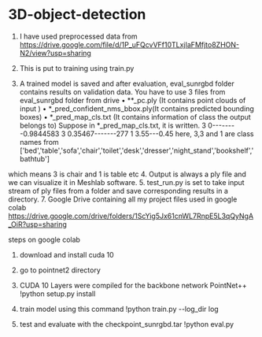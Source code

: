 # 3D-object-detection
1. I have used preprocessed data from https://drive.google.com/file/d/1P_uFQcvVFf10TLxjIaFMfjto8ZHON-N2/view?usp=sharing

2. This is put to training using train.py
3. A trained model is saved and after evaluation, eval_sunrgbd folder contains results on validation data.
 You have to use 3 files from eval_sunrgbd folder from drive
•	**_pc.ply (It contains point clouds of input )
•	*_pred_confident_nms_bbox.ply(It contains predicted bounding boxes)
•	*_pred_map_cls.txt (It contains information of class the output belongs to)
Suppose in *_pred_map_cls.txt, it is written.
3 
0--------0.9844583
3 
0.35467-------277
1
3.55---0.45
here, 3,3 and 1 are class names from ['bed','table','sofa','chair','toilet','desk','dresser','night_stand','bookshelf','bathtub']

which means 3 is chair and 1 is table etc
4. Output is always a ply file and we can visualize it in Meshlab software.
5. test_run.py is set to take input stream of ply files from a folder and save corresponding results in a directory.
7. Google Drive containing all my project files used in google colab
https://drive.google.com/drive/folders/1ScYig5Jx61cnWL7RnpE5L3qQyNgA_OiR?usp=sharing

steps on google colab
1. download and install cuda 10

2. go to pointnet2 directory

3. CUDA 10 Layers were compiled for the backbone network PointNet++
!python setup.py install

3. train model using this command
!python train.py --log_dir log

4. test and evaluate with the checkpoint_sunrgbd.tar
!python eval.py


